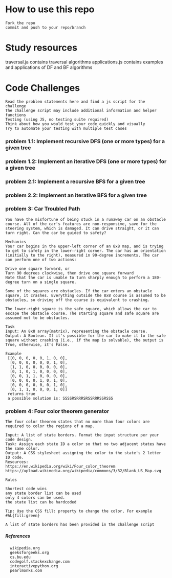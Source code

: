 # How to use this repo
    Fork the repo 
    commit and push to your repo/branch

# Study resources
  traversal.ja contains traversal algorithms
  applications.js contains examples and applications of DF and BF algorithms

# Code Challenges
    Read the problem statements here and find a js script for the challenge
    The challenge script may include additional information and helper functions
    Testing (using JS, no testing suite required)
    Think about how you would test your code quickly and visually
    Try to automate your testing with multiple test cases

### problem 1.1: Implement recursive DFS (one or more types) for a given tree

### problem 1.2: Implement an iterative DFS (one or more types) for a given tree

### problem 2.1: Implement a recursive BFS for a given tree

### problem 2.2: Implement an iterative BFS for a given tree

### problem 3: Car Troubled Path

    You have the misfortune of being stuck in a runaway car on an obstacle course. All of the car's features are non-responsive, save for the steering system, which is damaged. It can drive straight, or it can turn right. Can the car be guided to safety?

    Mechanics
    Your car begins in the upper-left corner of an 8x8 map, and is trying to get to safety in the lower-right corner. The car has an orientation (initially to the right), measured in 90-degree increments. The car can perform one of two actions:

    Drive one square forward, or
    Turn 90 degrees clockwise, then drive one square forward
    Note that the car is unable to turn sharply enough to perform a 180-degree turn on a single square.

    Some of the squares are obstacles. If the car enters an obstacle square, it crashes. Everything outside the 8x8 course is assumed to be obstacles, so driving off the course is equivalent to crashing.

    The lower-right square is the safe square, which allows the car to escape the obstacle course. The starting square and safe square are assumed not to be obstacles.

    Task
    Input: An 8x8 array(matrix), representing the obstacle course. 
    Output: A Boolean. If it's possible for the car to make it to the safe square without crashing (i.e., if the map is solvable), the output is True, otherwise, it's False.

    Example
     [[0, 0, 0, 0, 0, 1, 0, 0],
      [0, 0, 0, 0, 0, 0, 1, 0], 
      [1, 1, 0, 0, 0, 0, 0, 0], 
      [0, 1, 0, 1, 0, 0, 0, 0], 
      [0, 0, 1, 1, 0, 0, 0, 0], 
      [0, 0, 0, 0, 1, 0, 1, 0], 
      [0, 0, 0, 0, 0, 0, 1, 0], 
      [0, 1, 1, 0, 0, 0, 1, 0]]
     returns true 
     a possible solution is: SSSSRSRRRSRSSRRRSSRSSS

### problem 4: Four color theorem generator

    The four color theorem states that no more than four colors are required to color the regions of a map.

    Input: A list of state borders. Format the input structure per your code design.
    Task: Assign each state ID a color so that no two adjacent states have the same color. 
    Output: A CSS stylesheet assigning the color to the state's 2 letter ID code. 
    Resources:
    https://en.wikipedia.org/wiki/Four_color_theorem
    https://upload.wikimedia.org/wikipedia/commons/3/32/Blank_US_Map.svg

    Rules

    Shortest code wins
    any state border list can be used
    only 4 colors can be used.
    the state list can be hardcoded

    Tip: Use the CSS fill: property to change the color, For example #AL{fill:green}

    A list of state borders has been provided in the challenge script


##### References
      wikipedia.org
      geeksforgeeks.org
      cs.bu.edu
      codegolf.stackexchange.com
      interactivepython.org
      pearlmonks.com


<!-- Links -->
[four color theorem]: https://en.wikipedia.org/wiki/Four_color_theorem
[states map svg]: https://upload.wikimedia.org/wikipedia/commons/3/32/Blank_US_Map.svg
